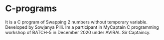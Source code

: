# C-programs
It is a C program of Swapping 2 numbers without temporary variable. 
 Developed by Sowjanya Pilli. 
 Im a participant in MyCaptain C programming workshop of BATCH-5 in December 2020 under AVIRAL Sir Captaincy.
